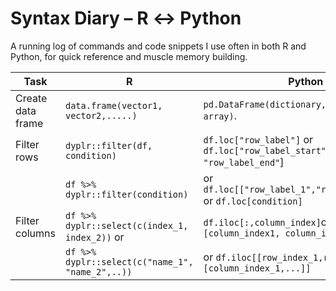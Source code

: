 # Syntax Diary – R ↔︎ Python

A running log of commands and code snippets I use often in both R and Python, for quick reference and muscle memory building.

| Task               | R                                               | Python                                                                  |
|--------------------|-------------------------------------------------|-------------------------------------------------------------------------|
| Create data frame  | `data.frame(vector1, vector2,.....)`            |`pd.DataFrame(dictionary, list, np array)`.                              |
| Filter rows        | `dyplr::filter(df, condition)`                  |`df.loc["row_label"]` or `df.loc["row_label_start" : "row_label_end"`]   |
|                    | `df %>% dyplr::filter(condition)`               | or `df.loc[["row_label_1","row_label_2",..]]` or `df.loc[condition]`    |
| Filter columns     | `df %>% dyplr::select(c(index_1, index_2))` or  | `df.iloc[:,column_index]`or `df.iloc[:,[column_index1, column_index_2]]`|
|                    | `df %>% dyplr::select(c("name_1", "name_2",..))`| or `df.iloc[[row_index_1,row_index_2..], [column_index_1,...]]`                                                                        |